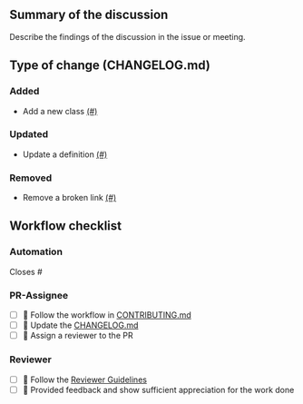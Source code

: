## Summary of the discussion

Describe the findings of the discussion in the issue or meeting.

## Type of change (CHANGELOG.md)

### Added

- Add a new class [(#)](https://github.com/OpenEnergyPlatform/academy/pull/)

### Updated

- Update a definition [(#)](https://github.com/OpenEnergyPlatform/academy/pull/)

### Removed

- Remove a broken link [(#)](https://github.com/OpenEnergyPlatform/academy/pull/)

## Workflow checklist

### Automation

Closes #

### PR-Assignee

- [ ] 🐙 Follow the workflow in [CONTRIBUTING.md](https://github.com/OpenEnergyPlatform/academy/blob/production/CONTRIBUTING.md)
- [ ] 📝 Update the [CHANGELOG.md](https://github.com/OpenEnergyPlatform/academy/blob/production/CHANGELOG.md)
- [ ] 🐙 Assign a reviewer to the PR

### Reviewer

- [ ] 🐙 Follow the [Reviewer Guidelines](https://github.com/OpenEnergyPlatform/academy/blob/production/CONTRIBUTING.md#40-let-someone-else-review-your-pr)
- [ ] 🐙 Provided feedback and show sufficient appreciation for the work done
